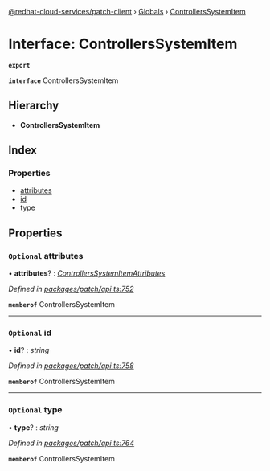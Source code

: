 [@redhat-cloud-services/patch-client](../README.md) › [Globals](../globals.md) › [ControllersSystemItem](controllerssystemitem.md)

# Interface: ControllersSystemItem

**`export`** 

**`interface`** ControllersSystemItem

## Hierarchy

* **ControllersSystemItem**

## Index

### Properties

* [attributes](controllerssystemitem.md#optional-attributes)
* [id](controllerssystemitem.md#optional-id)
* [type](controllerssystemitem.md#optional-type)

## Properties

### `Optional` attributes

• **attributes**? : *[ControllersSystemItemAttributes](controllerssystemitemattributes.md)*

*Defined in [packages/patch/api.ts:752](https://github.com/RedHatInsights/javascript-clients/blob/efdc955/packages/patch/api.ts#L752)*

**`memberof`** ControllersSystemItem

___

### `Optional` id

• **id**? : *string*

*Defined in [packages/patch/api.ts:758](https://github.com/RedHatInsights/javascript-clients/blob/efdc955/packages/patch/api.ts#L758)*

**`memberof`** ControllersSystemItem

___

### `Optional` type

• **type**? : *string*

*Defined in [packages/patch/api.ts:764](https://github.com/RedHatInsights/javascript-clients/blob/efdc955/packages/patch/api.ts#L764)*

**`memberof`** ControllersSystemItem
